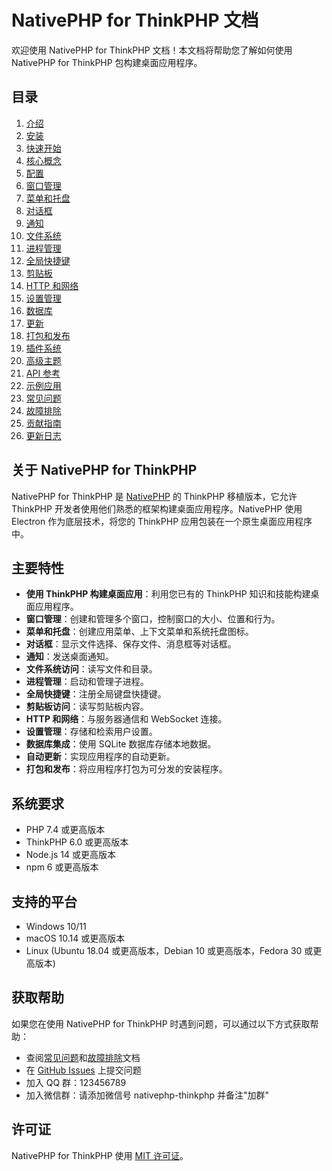 # NativePHP for ThinkPHP 文档

欢迎使用 NativePHP for ThinkPHP 文档！本文档将帮助您了解如何使用 NativePHP for ThinkPHP 包构建桌面应用程序。

## 目录

1. [介绍](introduction.md)
2. [安装](installation.md)
3. [快速开始](quick-start.md)
4. [核心概念](core-concepts.md)
5. [配置](configuration.md)
6. [窗口管理](windows.md)
7. [菜单和托盘](menus-and-tray.md)
8. [对话框](dialogs.md)
9. [通知](notifications.md)
10. [文件系统](filesystem.md)
11. [进程管理](processes.md)
12. [全局快捷键](global-shortcuts.md)
13. [剪贴板](clipboard.md)
14. [HTTP 和网络](http-and-networking.md)
15. [设置管理](settings.md)
16. [数据库](database.md)
17. [更新](updater.md)
18. [打包和发布](packaging-and-distribution.md)
19. [插件系统](plugins.md)
20. [高级主题](advanced-topics.md)
21. [API 参考](api-reference/README.md)
22. [示例应用](example-apps.md)
23. [常见问题](faq.md)
24. [故障排除](troubleshooting.md)
25. [贡献指南](contributing.md)
26. [更新日志](changelog.md)

## 关于 NativePHP for ThinkPHP

NativePHP for ThinkPHP 是 [NativePHP](https://nativephp.com/) 的 ThinkPHP 移植版本，它允许 ThinkPHP 开发者使用他们熟悉的框架构建桌面应用程序。NativePHP 使用 Electron 作为底层技术，将您的 ThinkPHP 应用包装在一个原生桌面应用程序中。

## 主要特性

- **使用 ThinkPHP 构建桌面应用**：利用您已有的 ThinkPHP 知识和技能构建桌面应用程序。
- **窗口管理**：创建和管理多个窗口，控制窗口的大小、位置和行为。
- **菜单和托盘**：创建应用菜单、上下文菜单和系统托盘图标。
- **对话框**：显示文件选择、保存文件、消息框等对话框。
- **通知**：发送桌面通知。
- **文件系统访问**：读写文件和目录。
- **进程管理**：启动和管理子进程。
- **全局快捷键**：注册全局键盘快捷键。
- **剪贴板访问**：读写剪贴板内容。
- **HTTP 和网络**：与服务器通信和 WebSocket 连接。
- **设置管理**：存储和检索用户设置。
- **数据库集成**：使用 SQLite 数据库存储本地数据。
- **自动更新**：实现应用程序的自动更新。
- **打包和发布**：将应用程序打包为可分发的安装程序。

## 系统要求

- PHP 7.4 或更高版本
- ThinkPHP 6.0 或更高版本
- Node.js 14 或更高版本
- npm 6 或更高版本

## 支持的平台

- Windows 10/11
- macOS 10.14 或更高版本
- Linux (Ubuntu 18.04 或更高版本，Debian 10 或更高版本，Fedora 30 或更高版本)

## 获取帮助

如果您在使用 NativePHP for ThinkPHP 时遇到问题，可以通过以下方式获取帮助：

- 查阅[常见问题](faq.md)和[故障排除](troubleshooting.md)文档
- 在 [GitHub Issues](https://github.com/nativephp/thinkphp/issues) 上提交问题
- 加入 QQ 群：123456789
- 加入微信群：请添加微信号 nativephp-thinkphp 并备注"加群"

## 许可证

NativePHP for ThinkPHP 使用 [MIT 许可证](https://github.com/nativephp/thinkphp/blob/main/LICENSE)。
